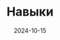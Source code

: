 ---
title: Навыки
date: 2024-10-15
type: landing

design:
  spacing: '5rem'
  background:
        color: black
        image:
          # Add your image background to `assets/media/`.
          filename: abstract-galaxy-background.svg
          filters:
            brightness: 1.0
          size: cover
          position: center
          parallax: false

# Note: `username` refers to the user's folder name in `content/authors/`

# Page sections
sections:
  - block: resume-skills
    content:
      title: Навыки и Увлечения
      username: admin
    design:
      show_skill_percentage: false
  - block: resume-languages
    content:
      title: Языки
      username: admin
---